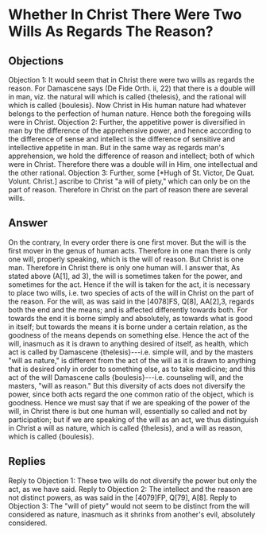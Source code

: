 # Whether In Christ There Were Two Wills As Regards The Reason?
## Objections
Objection 1: It would seem that in Christ there were two wills as regards the reason. For Damascene says (De Fide Orth. ii, 22) that there is a double will in man, viz. the natural will which is called {thelesis}, and the rational will which is called {boulesis}. Now Christ in His human nature had whatever belongs to the perfection of human nature. Hence both the foregoing wills were in Christ.
Objection 2: Further, the appetitive power is diversified in man by the difference of the apprehensive power, and hence according to the difference of sense and intellect is the difference of sensitive and intellective appetite in man. But in the same way as regards man's apprehension, we hold the difference of reason and intellect; both of which were in Christ. Therefore there was a double will in Him, one intellectual and the other rational.
Objection 3: Further, some [*Hugh of St. Victor, De Quat. Volunt. Christ.] ascribe to Christ "a will of piety," which can only be on the part of reason. Therefore in Christ on the part of reason there are several wills.
## Answer
On the contrary, In every order there is one first mover. But the will is the first mover in the genus of human acts. Therefore in one man there is only one will, properly speaking, which is the will of reason. But Christ is one man. Therefore in Christ there is only one human will.
I answer that, As stated above (A[1], ad 3), the will is sometimes taken for the power, and sometimes for the act. Hence if the will is taken for the act, it is necessary to place two wills, i.e. two species of acts of the will in Christ on the part of the reason. For the will, as was said in the [4078]FS, Q[8], AA[2],3, regards both the end and the means; and is affected differently towards both. For towards the end it is borne simply and absolutely, as towards what is good in itself; but towards the means it is borne under a certain relation, as the goodness of the means depends on something else. Hence the act of the will, inasmuch as it is drawn to anything desired of itself, as health, which act is called by Damascene {thelesis}---i.e. simple will, and by the masters "will as nature," is different from the act of the will as it is drawn to anything that is desired only in order to something else, as to take medicine; and this act of the will Damascene calls {boulesis}---i.e. counseling will, and the masters, "will as reason." But this diversity of acts does not diversify the power, since both acts regard the one common ratio of the object, which is goodness. Hence we must say that if we are speaking of the power of the will, in Christ there is but one human will, essentially so called and not by participation; but if we are speaking of the will as an act, we thus distinguish in Christ a will as nature, which is called {thelesis}, and a will as reason, which is called {boulesis}.
## Replies
Reply to Objection 1: These two wills do not diversify the power but only the act, as we have said.
Reply to Objection 2: The intellect and the reason are not distinct powers, as was said in the [4079]FP, Q[79], A[8].
Reply to Objection 3: The "will of piety" would not seem to be distinct from the will considered as nature, inasmuch as it shrinks from another's evil, absolutely considered.